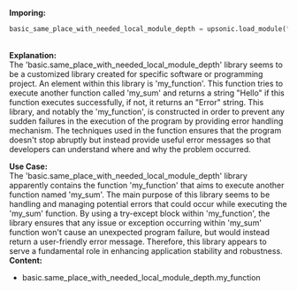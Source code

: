 <b class="custom_code_highlight_green">Imporing:</b><br>
```python
basic_same_place_with_needed_local_module_depth = upsonic.load_module("basic.same_place_with_needed_local_module_depth")
```
<br><b class="custom_code_highlight_green">Explanation:</b><br>The 'basic.same_place_with_needed_local_module_depth' library seems to be a customized library created for specific software or programming project. An element within this library is 'my_function'. This function tries to execute another function called 'my_sum' and returns a string "Hello" if this function executes successfully, if not, it returns an "Error" string. This library, and notably the 'my_function', is constructed in order to prevent any sudden failures in the execution of the program by providing error handling mechanism. The techniques used in the function ensures that the program doesn't stop abruptly but instead provide useful error messages so that developers can understand where and why the problem occurred.

<b class="custom_code_highlight_green">Use Case:</b><br>The 'basic.same_place_with_needed_local_module_depth' library apparently contains the function 'my_function' that aims to execute another function named 'my_sum'. The main purpose of this library seems to be handling and managing potential errors that could occur while executing the 'my_sum' function. By using a try-except block within 'my_function', the library ensures that any issue or exception occurring within 'my_sum' function won't cause an unexpected program failure, but would instead return a user-friendly error message. Therefore, this library appears to serve a fundamental role in enhancing application stability and robustness.
<br><b class="custom_code_highlight_green">Content:</b><br>
  - basic.same_place_with_needed_local_module_depth.my_function
